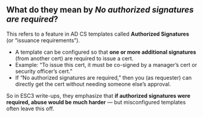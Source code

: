 ## What do they mean by _No authorized signatures are required_?

This refers to a feature in AD CS templates called **Authorized Signatures** (or “issuance requirements”).
- A template can be configured so that **one or more additional signatures** (from another cert) are required to issue a cert.
- Example: “To issue this cert, it must be co-signed by a manager’s cert or security officer’s cert.”
- If “No authorized signatures are required,” then you (as requester) can directly get the cert without needing someone else’s approval.

So in ESC3 write-ups, they emphasize that **if authorized signatures were required, abuse would be much harder** — but misconfigured templates often leave this off.